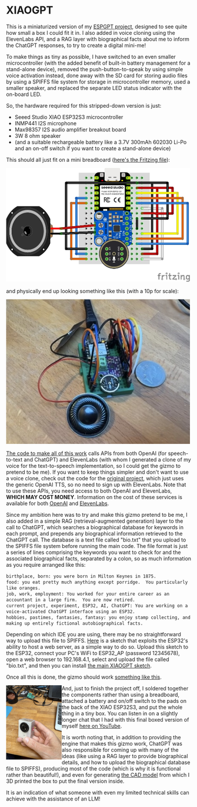 # XIAOGPT
This is a miniaturized version of my <A href=https://github.com/astromikemerri/ESPGPT>ESPGPT project</a>, designed to see quite how small a box I could fit it in.  I also added in voice cloning using the ElevenLabs API, and a RAG layer with biographical facts about me to inform the ChatGPT responses, to try to create a digital mini-me!

To make things as tiny as possible, I have switched to an even smaller microcontroller (with the added benefit of built-in battery management for a stand-alone device), removed the push-button-to-speak by using simple voice activation instead, done away with the SD card for storing audio files by using a SPIFFS file system for storage in microcontroller memory, used a smaller speaker, and replaced the separate LED status indicator with the on-board LED.

So, the hardware required for this stripped-down version is just:
<ul>
  <li> Seeed Studio XIAO ESP32S3 microcontroller</li>
  <li> INMP441 I2S microphone</li>
  <li> Max98357 I2S audio amplifier breakout board</li>
  <li> 3W 8 ohm speaker</li>
  <li> (and a suitable rechargeable battery like a 3.7V 300mAh 602030 Li-Po and an on-off switch if you want to create a stand-alone device) </li>
</ul>
This should all just fit on a mini breadboard (<A href=XIAOGPT.fzz>here's the Fritzing file</A>):
<p></p>
<img src=XIAOGPTfritzing.jpg width=500>

and physically end up looking something like this (with a 10p for scale):

<img src="XIAOGPTimage.jpeg" width=500>

<A HREF=XIAOGPTdist.ino>The code to make all of this work</a> calls APIs from both OpenAI (for speech-to-text and ChatGPT) and ElevenLabs (with whom I generated a clone of my voice for the text-to-speech implementation, so I could get the gizmo to pretend to be me).  If you want to keep things simpler and don't want to use a voice clone, check out the code for the <A href=https://github.com/astromikemerri/ESPGPT>original project</a>, which just uses the generic OpenAI TTS, so no need to sign up with ElevenLabs. Note that to use these APIs, you need access to both OpenAI and ElevenLabs, <b>WHICH MAY COST MONEY</b>.  Information on the cost of these services is available for both <A href=https://openai.com/api/pricing/>OpenAI</a> and <a href=https://elevenlabs.io/pricing>ElevenLabs</a>.

Since my ambition here was to try and make this gizmo pretend to be me, I also added in a simple RAG (retrieval-augmented generation) layer to the call to ChatGPT, which searches a biographical database for keywords in each prompt, and prepends any biographical information retrieved to the ChatGPT call.  The database is a text file called "bio.txt" that you upload to the SPIFFS file system before running the main code.  The file format is just a series of lines comprising the keywords you want to check for and the associated biographical facts, separated by a colon, so as much information as you require arranged like this:

```
birthplace, born: you were born in Milton Keynes in 1875.
food: you eat pretty much anything except porridge.  You particularly like oranges.
job, work, employment: You worked for your entire career as an accountant in a large firm.  You are now retired.
current project, experiment, ESP32, AI, ChatGPT: You are working on a voice-activated ChatGPT interface using an ESP32.
hobbies, pastimes, fantasies, fantasy: you enjoy stamp collecting, and making up entirely fictional autobiographical facts.
```

Depending on which IDE you are using, there may be no straightforward way to upload this file to SPIFFS.  <A href=UploadBio.ino>Here</a> is a sketch that exploits the ESP32's ability to host a web server, as a simple way to do so.  Upload this sketch to the ESP32, connect your PC's WiFi to ESP32_AP (password 12345678), open a web browser to 192.168.4.1, select and upload the file called "bio.txt", and then you can install <A HREF=XIAOGPTdist.ino>the main XIAOGPT sketch</A>.

Once all this is done, the gizmo should work <A HREF=XIAOGPT.mov>something like this</a>. 

<img src=XIAOGPTbox.jpeg align=left width=30%>

And, just to finish the project off, I soldered together the components rather than using a breadboard, attached a battery and on/off switch to the pads on the back of the XIAO ESP32S3, and put the whole thing in a tiny box.  You can listen in on a slightly longer chat that I had with this final boxed version of myself <A HREF=https://youtu.be/_BVf_5BmFiE>here on YouTube</A>.

It is worth noting that, in addition to providing the engine that makes this gizmo work, ChatGPT was also responsible for coming up with many of the ideas (like using a RAG layer to provide biographical details, and how to upload the biographical database file to SPIFFS), producing most of the code (which is why it is functional rather than beautiful!), and even for generating <A href=XIAOGPT.stl>the CAD  model</a> from which I 3D printed the box to put the final version inside.

It is an indication of what someone with even my limited technical skills can achieve with the assistance of an LLM!
